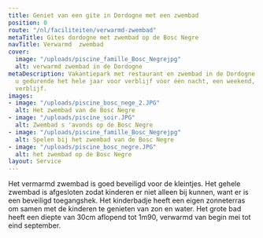 ```yaml
---
title: Geniet van een gite in Dordogne met een zwembad
position: 0
route: "/nl/faciliteiten/verwarmd-zwembad"
metaTitle: Gites dordogne met zwembad op de Bosc Negre
navTitle: Verwarmd  zwembad
cover:
  image: "/uploads/piscine_famille_Bosc_Negrejpg"
  alt: verwarmd zwembad in de Dordogne
metaDescription: Vakantiepark met restaurant en zwembad in de Dordogne. Wij ontvangen
  u gedurende het hele jaar voor verblijf voor één nacht, een weekend, of een langer
  verblijf.
images:
- image: "/uploads/piscine_bosc_nege_2.JPG"
  alt: Het zwembad van de Bosc Negre
- image: "/uploads/piscine_soir.JPG"
  alt: Zwembad s 'avonds op de Bosc Negre
- image: "/uploads/piscine_famille_Bosc_Negrejpg"
  alt: Spelen bij het zwembad van de Bosc Negre
- image: "/uploads/piscine_bosc_negre.JPG"
  alt: het zwembad op de Bosc Negre
layout: Service
---
```


Het vermarmd zwembad is goed beveiligd voor de kleintjes. Het gehele zwembad is afgesloten zodat kinderen er niet alleen bij kunnen, want er is een beveiligd toegangshek. Het kinderbadje heeft een eigen zonneterras om samen met de kinderen te genieten van zon en water. Het grote bad heeft een diepte van 30cm aflopend tot 1m90, verwarmd van begin mei tot eind september.